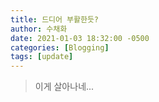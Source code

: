 ```yaml
---
title: 드디어 부활한듯?
author: 수채화
date: 2021-01-03 18:32:00 -0500
categories: [Blogging]
tags: [update]
---
```


> 이게 살아나네...